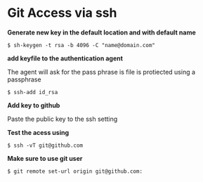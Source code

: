 # Git Access via ssh

**Generate new key in the default location and with default name**

    $ sh-keygen -t rsa -b 4096 -C "name@domain.com"

**add keyfile to the authentication agent** 

The agent will ask for the pass phrase is file is protiected using a passphrase

    $ ssh-add id_rsa 

**Add key to github**

Paste the public key to the ssh setting 

**Test the acess using**
 
    $ ssh -vT git@github.com

**Make sure to use git user**

    $ git remote set-url origin git@github.com:

